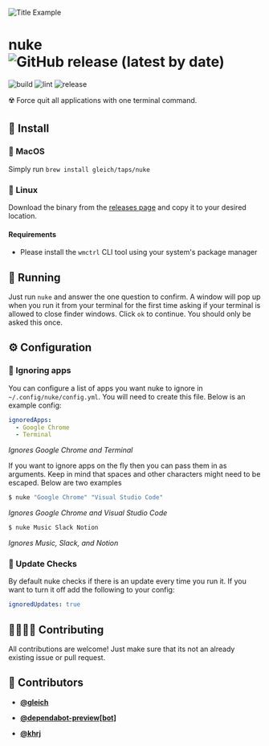 <!-- DO NOT REMOVE - contributor_list:data:start:["gleich", "dependabot-preview[bot]", "khrj"]:end -->

![Title Example](title.gif)

# nuke ![GitHub release (latest by date)](https://img.shields.io/github/v/release/gleich/nuke)

![build](https://github.com/gleich/nuke/workflows/build/badge.svg)
![lint](https://github.com/gleich/nuke/workflows/lint/badge.svg)
![release](https://github.com/gleich/nuke/workflows/release/badge.svg)

☢️ Force quit all applications with one terminal command.

## 🚀 Install

### 🍎 MacOS

Simply run `brew install gleich/taps/nuke`

### 🐧 Linux

Download the binary from the [releases page](https://github.com/gleich/nuke/releases) and copy it to your desired location.

#### Requirements

- Please install the `wmctrl` CLI tool using your system's package manager

## 🏃 Running

Just run `nuke` and answer the one question to confirm. A window will pop up when you run it from your terminal for the first time asking if your terminal is allowed to close finder windows. Click `ok` to continue. You should only be asked this once.

## ⚙️ Configuration

### 🙈 Ignoring apps

You can configure a list of apps you want nuke to ignore in `~/.config/nuke/config.yml`. You will need to create this file. Below is an example config:

```yml
ignoredApps:
  - Google Chrome
  - Terminal
```

_Ignores Google Chrome and Terminal_

If you want to ignore apps on the fly then you can pass them in as arguments. Keep in mind that spaces and other characters might need to be escaped. Below are two examples

```bash
$ nuke "Google Chrome" "Visual Studio Code"
```

_Ignores Google Chrome and Visual Studio Code_

```bash
$ nuke Music Slack Notion
```

_Ignores Music, Slack, and Notion_

### 🚀 Update Checks

By default nuke checks if there is an update every time you run it. If you want to turn it off add the following to your config:

```yaml
ignoredUpdates: true
```

## 🙋‍♀️🙋‍♂️ Contributing

All contributions are welcome! Just make sure that its not an already existing issue or pull request.

<!-- DO NOT REMOVE - contributor_list:start -->
## 👥 Contributors


- **[@gleich](https://github.com/gleich)**

- **[@dependabot-preview[bot]](https://github.com/apps/dependabot-preview)**

- **[@khrj](https://github.com/khrj)**

<!-- DO NOT REMOVE - contributor_list:end -->
